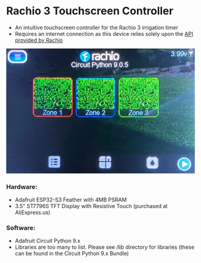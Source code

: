 # Rachio 3 Touchscreen Controller
- An intuitive touchscreen controller for the Rachio 3 irrigation timer
- Requires an internet connection as this device relies solely upon the [API provided by Rachio](https://rachio.readme.io/reference/getting-started)

![](https://raw.githubusercontent.com/DJDevon3/My_Circuit_Python_Projects/main/Boards/espressif/Adafruit%20Feather%20ESP32-S3/3.5%20ST7796S/Rachio_Touch/Screenshot.jpg)

### Hardware:
- Adafruit ESP32-S3 Feather with 4MB PSRAM
- 3.5" ST7796S TFT Display with Resistive Touch (purchased at AliExpress.us)

### Software:
- Adafruit Circuit Python 9.x
- Libraries are too many to list. Please see /lib directory for libraries (these can be found in the Circuit Python 9.x Bundle)
